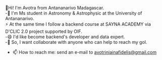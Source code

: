 👋Hi! I'm Avotra from Antananarivo Madagascar.
<br>
-🔭 I'm Ms student in Astronomy & Astrophysic at the University of Antananarivo.
<br>
   ⚡ At the same time I follow a backend course at SAYNA ACADEMY via D'CLIC 2.0 project supported by OIF.
<br>
-😄 I'd like become backend's developer and data expert.
<br>
-👯 So, I want collaborate with anyone who can help to reach my gol.
<br>
- 📫 How to reach me: send an e-mail to avotriniainafidelis@gmail.com
